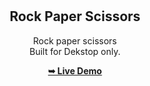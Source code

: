 <div align="center">
  


  <br />
  <br />
  
  

  <h2 align="center"> Rock Paper Scissors </h2>

  Rock paper scissors<br />Built for Dekstop only.

  <a href="https://codewithsamm.github.io/rock-paper-scissors/"><strong>➥ Live Demo</strong></a>

</div>

